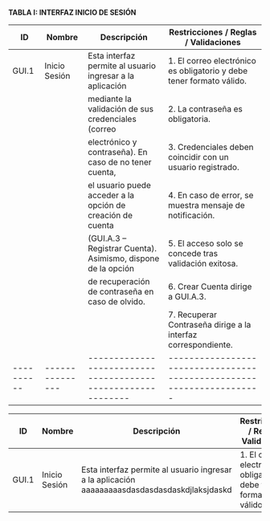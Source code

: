 **TABLA I: INTERFAZ INICIO DE SESIÓN**

| ID        | Nombre         | Descripción                                                | Restricciones / Reglas / Validaciones                               |
| ----------| ---------------|------------------------------------------------------------|---------------------------------------------------------------------|
| GUI.1     | Inicio Sesión  |Esta interfaz permite al usuario ingresar a la aplicación   | 1. El correo electrónico es obligatorio y debe tener formato válido.|
|           |                |mediante la validación de sus credenciales (correo          | 2. La contraseña es obligatoria.                                    |
|           |                |electrónico y contraseña). En caso de no tener cuenta,      | 3. Credenciales deben coincidir con un usuario registrado.          |
|           |                |el usuario puede acceder a la opción de creación de cuenta  | 4. En caso de error, se muestra mensaje de notificación.            |
|           |                |(GUI.A.3 – Registrar Cuenta). Asimismo, dispone de la opción| 5. El acceso solo se concede tras validación exitosa.               |
|           |                |de recuperación de contraseña en caso de olvido.            | 6. Crear Cuenta dirige a GUI.A.3.                                   |
|           |                |                                                            | 7. Recuperar Contraseña dirige a la interfaz correspondiente.       |
| ----------| ---------------|------------------------------------------------------------|---------------------------------------------------------------------|




| ID        | Nombre         | Descripción                                                | Restricciones / Reglas / Validaciones                               |
| ----------| ---------------|------------------------------------------------------------|---------------------------------------------------------------------|
| GUI.1     | Inicio Sesión  |Esta interfaz permite al usuario ingresar a la aplicación aaaaaaaaasdasdasdasdaskdjlaksjdaskd  | 1. El correo electrónico es obligatorio y debe tener formato válido.|